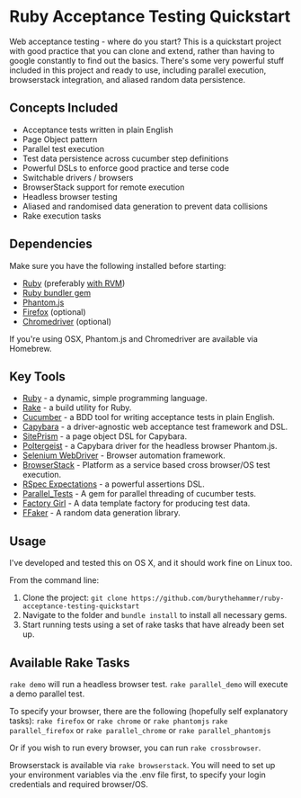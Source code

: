 Ruby Acceptance Testing Quickstart
==================================

Web acceptance testing - where do you start? This is a quickstart project with good practice that you can clone and extend, rather than having to google constantly to find out the basics. There's some very powerful stuff included in this project and ready to use, including parallel execution, browserstack integration, and aliased random data persistence.

Concepts Included
-----------------

- Acceptance tests written in plain English
- Page Object pattern
- Parallel test execution
- Test data persistence across cucumber step definitions
- Powerful DSLs to enforce good practice and terse code
- Switchable drivers / browsers
- BrowserStack support for remote execution
- Headless browser testing
- Aliased and randomised data generation to prevent data collisions
- Rake execution tasks

Dependencies
------------

Make sure you have the following installed before starting:

- [Ruby](https://www.ruby-lang.org/en/documentation/installation/) (preferably [with RVM](https://rvm.io/))
- [Ruby bundler gem](http://bundler.io/)
- [Phantom.js](http://phantomjs.org/download.html)
- [Firefox](https://www.mozilla.org/en-US/firefox/new/) (optional)
- [Chromedriver](http://chromedriver.storage.googleapis.com/index.html) (optional)

If you're using OSX, Phantom.js and Chromedriver are available via Homebrew.

Key Tools
---------

- [Ruby](https://www.ruby-lang.org/en/) - a dynamic, simple programming language.
- [Rake](http://rake.rubyforge.org/) - a build utility for Ruby.
- [Cucumber](https://cucumber.io/) - a BDD tool for writing acceptance tests in plain English.
- [Capybara](http://jnicklas.github.io/capybara/) - a driver-agnostic web acceptance test framework and DSL.
- [SitePrism](https://github.com/natritmeyer/site_prism) - a page object DSL for Capybara.
- [Poltergeist](https://github.com/teampoltergeist/poltergeist) - a Capybara driver for the headless browser Phantom.js.
- [Selenium WebDriver](http://docs.seleniumhq.org/) - Browser automation framework.
- [BrowserStack](https://www.browserstack.com/) - Platform as a service based cross browser/OS test execution.
- [RSpec Expectations](https://relishapp.com/rspec/rspec-expectations/docs) - a powerful assertions DSL.
- [Parallel_Tests](https://github.com/grosser/parallel_tests) - A gem for parallel threading of cucumber tests.
- [Factory Girl](https://github.com/thoughtbot/factory_girl) - A data template factory for producing test data.
- [FFaker](https://github.com/ffaker/ffaker) - A random data generation library.

Usage
---------

I've developed and tested this on OS X, and it should work fine on Linux too.

From the command line:

1. Clone the project: `git clone https://github.com/burythehammer/ruby-acceptance-testing-quickstart`
2. Navigate to the folder and `bundle install` to install all necessary gems.
3. Start running tests using a set of rake tasks that have already been set up.

Available Rake Tasks
---------

`rake demo` will run a headless browser test.
`rake parallel_demo` will execute a demo parallel test.

To specify your browser, there are the following (hopefully self explanatory tasks):
`rake firefox` or `rake chrome` or `rake phantomjs`
`rake parallel_firefox` or `rake parallel_chrome` or `rake parallel_phantomjs`

Or if you wish to run every browser, you can run `rake crossbrowser`.

Browserstack is available via `rake browserstack`. You will need to set up your environment variables via the .env file first, to specify your login credentials and required browser/OS.
